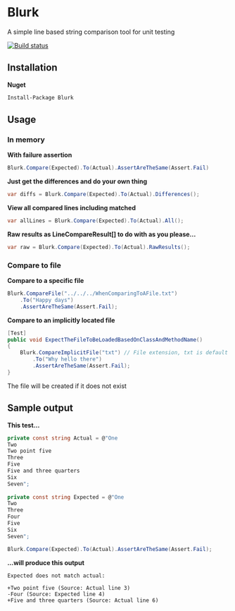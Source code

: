 # Blurk
A simple line based string comparison tool for unit testing

[![Build status](https://ci.appveyor.com/api/projects/status/51qn88aqwojtp97u?svg=true)](https://ci.appveyor.com/project/tristanmenzel/blurk)

## Installation

**Nuget**
```ps
Install-Package Blurk
```

## Usage

### In memory

**With failure assertion**

```cs
Blurk.Compare(Expected).To(Actual).AssertAreTheSame(Assert.Fail)
```

**Just get the differences and do your own thing**

```cs
var diffs = Blurk.Compare(Expected).To(Actual).Differences();
```

**View all compared lines including matched**

```cs
var allLines = Blurk.Compare(Expected).To(Actual).All();
```

**Raw results as LineCompareResult[] to do with as you please...**
```cs
var raw = Blurk.Compare(Expected).To(Actual).RawResults();
```

### Compare to file

**Compare to a specific file**

```cs
Blurk.CompareFile("../../../WhenComparingToAFile.txt")
    .To("Happy days")
    .AssertAreTheSame(Assert.Fail);
```

**Compare to an implicitly located file**
```cs
[Test]
public void ExpectTheFileToBeLoadedBasedOnClassAndMethodName()
{
    Blurk.CompareImplicitFile("txt") // File extension, txt is default
        .To("Why hello there")
        .AssertAreTheSame(Assert.Fail);
}
```

The file will be created if it does not exist


## Sample output

**This test...**
```cs
private const string Actual = @"One
Two
Two point five
Three
Five
Five and three quarters
Six
Seven";
    
private const string Expected = @"One
Two
Three
Four
Five
Six
Seven";

Blurk.Compare(Expected).To(Actual).AssertAreTheSame(Assert.Fail);
```
**...will produce this output**
```
Expected does not match actual: 

+Two point five (Source: Actual line 3)
-Four (Source: Expected line 4)
+Five and three quarters (Source: Actual line 6)
```
